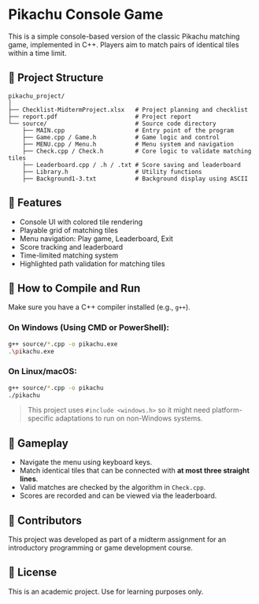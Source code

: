 # Pikachu Console Game

This is a simple console-based version of the classic Pikachu matching game, implemented in C++. Players aim to match pairs of identical tiles within a time limit.

## 📁 Project Structure

```
pikachu_project/
│
├── Checklist-MidtermProject.xlsx   # Project planning and checklist
├── report.pdf                      # Project report
└── source/                         # Source code directory
    ├── MAIN.cpp                    # Entry point of the program
    ├── Game.cpp / Game.h           # Game logic and control
    ├── MENU.cpp / Menu.h           # Menu system and navigation
    ├── Check.cpp / Check.h         # Core logic to validate matching tiles
    ├── Leaderboard.cpp / .h / .txt # Score saving and leaderboard
    ├── Library.h                   # Utility functions
    ├── Background1-3.txt           # Background display using ASCII
```

## 🚀 Features

- Console UI with colored tile rendering
- Playable grid of matching tiles
- Menu navigation: Play game, Leaderboard, Exit
- Score tracking and leaderboard
- Time-limited matching system
- Highlighted path validation for matching tiles

## 🔧 How to Compile and Run

Make sure you have a C++ compiler installed (e.g., `g++`).

### On Windows (Using CMD or PowerShell):

```bash
g++ source/*.cpp -o pikachu.exe
.\pikachu.exe
```

### On Linux/macOS:

```bash
g++ source/*.cpp -o pikachu
./pikachu
```

> This project uses `#include <windows.h>` so it might need platform-specific adaptations to run on non-Windows systems.

## 🧠 Gameplay

- Navigate the menu using keyboard keys.
- Match identical tiles that can be connected with **at most three straight lines**.
- Valid matches are checked by the algorithm in `Check.cpp`.
- Scores are recorded and can be viewed via the leaderboard.

## 📌 Contributors

This project was developed as part of a midterm assignment for an introductory programming or game development course.

## 📄 License

This is an academic project. Use for learning purposes only.
